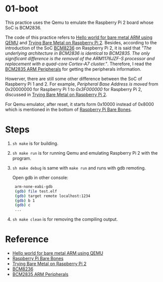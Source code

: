 # 01-boot

This practice uses the Qemu to emulate the Raspberry Pi 2 board whose SoC is BCM2836.

The code of this practice refers to [Hello world for bare metal ARM using QEMU](https://balau82.wordpress.com/2010/02/28/hello-world-for-bare-metal-arm-using-qemu/) and [Trying Bare Metal on Raspberry Pi 2](https://www.raspberrypi.org/forums/viewtopic.php?f=72&t=98904).
Besides, according to the introduction of the SoC [BCM8236](https://www.raspberrypi.org/documentation/hardware/raspberrypi/bcm2836/README.md) on Raspberry Pi 2, it is said that *"The underlying architecture in BCM2836 is identical to BCM2835. The only significant difference is the removal of the ARM1176JZF-S processor and replacement with a quad-core Cortex-A7 cluster."*.  Therefore, I read the [BCM2835 ARM Peripherals](https://www.raspberrypi.org/documentation/hardware/raspberrypi/bcm2835/BCM2835-ARM-Peripherals.pdf) for getting the peripherals information.

Howerver, there are still some other difference between the SoC of Raspberry Pi 1 and 2.
For example, _Peripheral Base Address is moved_ from 0x20000000 for Raspberry Pi 1 to _0x3F000000_ for Raspberry Pi 2, discussed in [Trying Bare Metal on Raspberry Pi 2](https://www.raspberrypi.org/forums/viewtopic.php?f=72&t=98904).

For Qemu emulator, after reset, it starts form 0x10000 instead of 0x8000 which is mentioned in the bottom of [Raspberry Pi Bare Bones](http://wiki.osdev.org/Raspberry_Pi_Bare_Bones).

# Steps

1. ```sh make``` is for building.
2. ```sh make run``` is for running Qemu and emulating Raspberry Pi 2 with the program.
3. ```sh make debug``` is same with ```make run``` and runs with gdb remoting.
   
   Open gdb in other console:
   ```sh
   	arm-none-eabi-gdb
	(gdb) file test.elf
	(gdb) target remote localhost:1234
	(gdb) b 1
	(gdb) c
	...
   ```
4. ```sh make clean``` is for removing the compiling output.

# Reference

* [Hello world for bare metal ARM using QEMU](https://balau82.wordpress.com/2010/02/28/hello-world-for-bare-metal-arm-using-qemu/)
* [Raspberry Pi Bare Bones](http://wiki.osdev.org/Raspberry_Pi_Bare_Bones)
* [Trying Bare Metal on Raspberry Pi 2](https://www.raspberrypi.org/forums/viewtopic.php?f=72&t=98904)
* [BCM8236](https://www.raspberrypi.org/documentation/hardware/raspberrypi/bcm2836/README.md)
* [BCM2835 ARM Peripherals](https://www.raspberrypi.org/documentation/hardware/raspberrypi/bcm2835/BCM2835-ARM-Peripherals.pdf)
